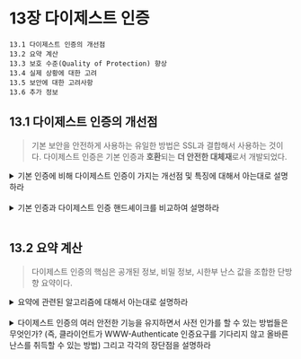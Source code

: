 # 13장 다이제스트 인증

```
13.1 다이제스트 인증의 개선점
13.2 요약 계산
13.3 보호 수준(Quality of Protection) 향상
13.4 실제 상황에 대한 고려
13.5 보안에 대한 고려사항
13.6 추가 정보
```

## 13.1 다이제스트 인증의 개선점

> 기본 보안을 안전하게 사용하는 유일한 방법은 SSL과 결합해서 사용하는 것이다. 다이제스트 인증은 기본 인증과 **호환**되는 **더 안전한 대체재**로서 개발되었다.

<details>
  <summary>기본 인증에 비해 다이제스트 인증이 가지는 개선점 및 특징에 대해서 아는대로 설명하라</summary>

- 비밀번호를 보내는 대신, 비밀번호의 요약을 전송한다. 단방향 요약 함수 중 하나인 MD5를 활용하여 임의의 바이트 배열을 원래 길이와 상관없이 128비트 요약으로 변환한다. 하지만 요약을 가로채서 서버로 몇 번이고 재전송할 수도 있다.

- 재전송 방지를 위한 난스를 사용한다. 난스를 비밀번호에 섞으면 난스가 바뀔 때마다 요약도 바뀐다. 서버는 난스를 WWW-Authenticate인증요구 메시지에에 담아서 클라이언트로 넘긴다.

</details>
</br>

<details>
  <summary>기본 인증과 다이제스트 인증 핸드셰이크를 비교하여 설명하라</summary>

### 다이제스트 인증 핸드셰이크

1. 서버는 난스 값을 계산하여 생성한다.
2. 서버는 난스를 WWW-Authenticate인증요구 메시지에 담아, 서버가 지원하는 알고리즘 목록과 함께 클라이언트로 보낸다.
3. 클라이언트는 알고리즘을 선택하고, 응답 요약 및 클라이언트 난스를 생성한다.
4. 서버는 선택된 알고리즘, 요약, 클라이언트 난스 등을 전달받고, 클라이언트가 했던 그대로 요약을 계산한다. 그리고 계산된 요약과 전달받은 요약이 같은지 확인한다.

</details>
</br>

## 13.2 요약 계산

> 다이제스트 인증의 핵심은 공개된 정보, 비밀 정보, 시한부 난스 값을 조합한 단방향 요약이다.

<details>
  <summary>요약에 관련된 알고리즘에 대해서 아는대로 설명하라</summary>

- 요약은 단방향 해시 함수 H(d)와 요약 함수 KD(s-secret, d-data), 보안 정보를 담고 있는 데이터 덩어리 A1, 속성을 담고 있는 데이터 덩어리 A2의 세 요소로부터 계산된다.

</details>
</br>

<details>
  <summary>다이제스트 인증의 여러 안전한 기능을 유지하면서 사전 인가를 할 수 있는 방법들은 무엇인가? (즉, 클라이언트가 WWW-Authenticate 인증요구를 기다리지 않고 올바른 난스를 취득할 수 있는 방법) 그리고 각각의 장단점을 설명하라</summary>

- 서버가 다음 난스를 Authentication-Info 성공 헤더에 담아서 미리 보낸다.
  - 장점: 사전 인가를 통해 요청/인증요구 사이클에서 벗어나 트랜잭션 속도를 향상시킬 수 있다.
  - 단점: 다중 요청 파이프라이닝 능력이 무효화되어, 회전 지연이 불가피해져 성능이 떨어진다.
- 서버가 짧은 시간 동안 같은 난스를 재사용하는 것을 허용한다.
  - 장점: 파이프라이닝하여 성능을 지킬 수 있다.
  - 단점: 난스를 재사용하면 공격자의 재전송 공격이 성공하기 쉬워져서 보안성이 감소된다.
- 클라이언트와 서버가 동기화되어 있고 예측 가능한 난스 생성 알고리즘을 사용한다.

</details>
</br>

